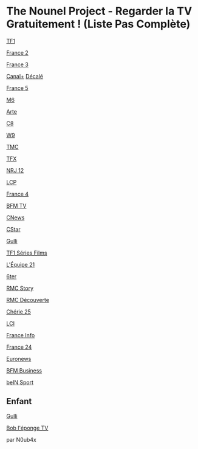 # The Nounel Project - Regarder la TV Gratuitement ! (Liste Pas Complète)

[TF1](https://www.tntendirect.com/TF1-en-direct)

[France 2]()

[France 3](https://www.tntendirect.com/M6-en-direct)

[Canal+]() [Décalé]()

[France 5]()

[M6]()

[Arte](https://www.tntendirect.com/Arte-en-direct)

[C8](https://www.tntendirect.com/C8-en-direct)

[W9](https://www.tntendirect.com/W9-en-direct)

[TMC](https://www.tntendirect.com/TMC-en-direct)

[TFX](https://www.tntendirect.com/TFX-en-direct)

[NRJ 12](https://www.tntendirect.com/NRJ12-en-direct)

[LCP]()

[France 4]()

[BFM TV]()

[CNews]()

[CStar](https://www.tntendirect.com/CStar-en-direct)

[Gulli](https://replay.gulli.fr/jwplayer/embedstreamtv)

[TF1 Séries Films](https://www.tntendirect.com/Tf1-Series-Films-en-direct)

[L'Équipe 21](https://www.tntendirect.com/L'Equipe-21-en-direct)

[6ter](https://www.tntendirect.com/6ter-en-direct)

[RMC Story]()

[RMC Découverte]()

[Chérie 25](https://www.tntendirect.com/Cherie-25-en-direct)

[LCI]()

[France Info]()

[France 24](https://youtu.be/jVYG_eH5UMU)

[Euronews](https://youtu.be/MsN0_WNXvh8)

[BFM Business](https://bfmtv.com/economie/en-direct)

[beIN Sport](https://matchesdirect.com/bein-sports-1)


Enfant
-------
[Gulli](https://replay.gulli.fr/jwplayer/embedstreamtv)

[Bob l'éponge TV](https://pluto.tv/fr/live-tv/bob-leponge-fr-ptv3)


par N0ub4x
